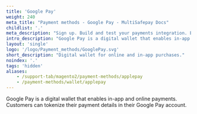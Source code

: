 ```yaml
---
title: 'Google Pay'
weight: 240
meta_title: "Payment methods - Google Pay - MultiSafepay Docs"
childlist: '.'
meta_description: "Sign up. Build and test your payments integration. Explore our products and services. Use our API Reference, SDKs, and wrappers. Get support."
intro_description: "Google Pay is a digital wallet that enables in-app and online payments. Customers can tokenize their payment details in their Google Pay account."
layout: 'single'
logo: '/logo/Payment_methods/GooglePay.svg' 
short_description: "Digital wallet for online and in-app purchases."
noindex: '.'
tags: 'hidden'
aliases:
    - /support-tab/magento2/payment-methods/applepay
    - /payment-methods/wallet/applepay
---
```


Google Pay is a digital wallet that enables in-app and online payments. Customers can tokenize their payment details in their Google Pay account.